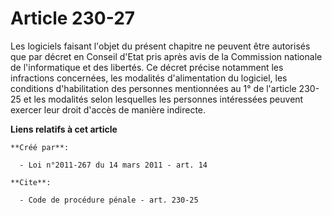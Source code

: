 # Article 230-27

Les logiciels faisant l'objet du présent chapitre ne peuvent être autorisés que par décret en Conseil d'Etat pris après avis
de la Commission nationale de l'informatique et des libertés. Ce décret précise notamment les infractions concernées, les
modalités d'alimentation du logiciel, les conditions d'habilitation des personnes mentionnées au 1° de l'article 230-25 et
les modalités selon lesquelles les personnes intéressées peuvent exercer leur droit d'accès de manière indirecte.

**Liens relatifs à cet article**

	**Créé par**:

	  - Loi n°2011-267 du 14 mars 2011 - art. 14

	**Cite**:

	  - Code de procédure pénale - art. 230-25

